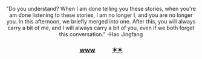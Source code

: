 <!---
Inspiration from Nida Khan's Tutorial: https://www.sitepoint.com/github-profile-readme/
--->

<!--- Header Section --->
<div id="header" align="center">

  <!--- PFP is the original starwalker from Toby Fox's deltarune 
  <img src="https://64.media.tumblr.com/66e6e917aff09353134d6354663e2cd6/9870ac119e3c1274-56/s1280x1920/1b6e27ef27847091890babad5cbb4e6586206a3e.gifv" width="150"/> --->


  <p>"Do you understand? When I am done telling you these stories, when you're am done listening to these stories, I am no longer I, and you are no longer you. In this afternoon, we briefly merged into one. After this, you will always carry a bit of me, and I will always carry a bit of you, even if we both forget this conversation." -Hao Jingfang

  <h3>
    <a href="https://www.cbannon.com">www</a> &emsp; &emsp;
    <a href="https://www.are.na/christopher-bannon">✶✶</a>
  </h3>

</div>




<!---
Cbannon35/Cbannon35 is a ✨ special ✨ repository because its `README.md` (this file) appears on your GitHub profile.
You can click the Preview link to take a look at your changes.
--->
